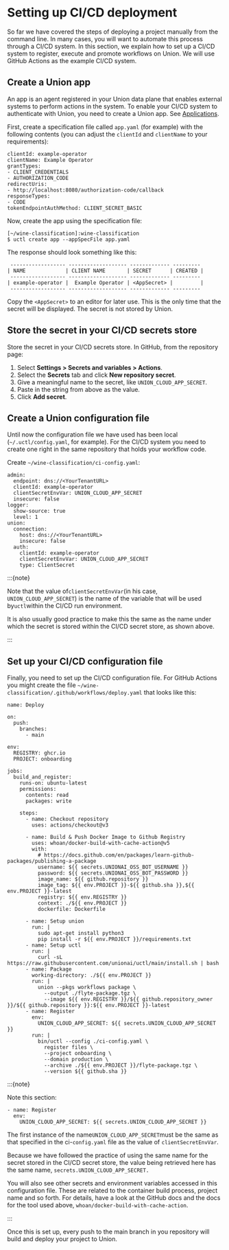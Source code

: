 # Setting up CI/CD deployment

So far we have covered the steps of deploying a project manually from the command line.
In many cases, you will want to automate this process through a CI/CD system.
In this section, we explain how to set up a CI/CD system to register, execute and promote workflows on Union.
We will use GitHub Actions as the example CI/CD system.

## Create a Union app

An app is an agent registered in your Union data plane that enables external systems to perform actions in the system.
To enable your CI/CD system to authenticate with Union, you need to create a Union app.
See [Applications](../administration/applications).

First, create a specification file called `app.yaml` (for example) with the following contents (you can adjust the `clientId` and `clientName` to your requirements):

```{code-block} yaml
clientId: example-operator
clientName: Example Operator
grantTypes:
- CLIENT_CREDENTIALS
- AUTHORIZATION_CODE
redirectUris:
- http://localhost:8080/authorization-code/callback
responseTypes:
- CODE
tokenEndpointAuthMethod: CLIENT_SECRET_BASIC
```

Now, create the app using the specification file:

```{code-block} shell
[~/wine-classification]:wine-classification
$ uctl create app --appSpecFile app.yaml
```

The response should look something like this:

```{code-block} shell
 ------------------ ------------------- ------------- ---------
| NAME             | CLIENT NAME       | SECRET      | CREATED |
 ------------------ ------------------- ------------- ---------
| example-operator |  Example Operator | <AppSecret> |         |
 ------------------ ------------------- ------------- ---------
```

Copy the `<AppSecret>` to an editor for later use.
This is the only time that the secret will be displayed.
The secret is not stored by Union.

## Store the secret in your CI/CD secrets store

Store the secret in your CI/CD secrets store.
In GitHub, from the repository page:

1. Select **Settings > Secrets and variables > Actions**.
2. Select the **Secrets** tab and click **New repository secret**.
3. Give a meaningful name to the secret, like `UNION_CLOUD_APP_SECRET`.
4. Paste in the string from above as the value.
5. Click **Add secret**.

## Create a Union configuration file

Until now the configuration file we have used has been local (`~/.uctl/config.yaml`, for example).
For the CI/CD system you need to create one right in the same repository that holds your workflow code.

Create `~/wine-classification/ci-config.yaml`:

```{code-block} yaml
admin:
  endpoint: dns://<YourTenantURL>
  clientId: example-operator
  clientSecretEnvVar: UNION_CLOUD_APP_SECRET
  insecure: false
logger:
  show-source: true
  level: 1
union:
  connection:
    host: dns://<YourTenantURL>
    insecure: false
  auth:
    clientId: example-operator
    clientSecretEnvVar: UNION_CLOUD_APP_SECRET
    type: ClientSecret
```

:::{note}

Note that the value of`clientSecretEnvVar`(in his case, `UNION_CLOUD_APP_SECRET`) is the name of the variable that will be used by`uctl`within the CI/CD run environment.

It is also usually good practice to make this the same as the name under which the secret is stored within the CI/CD secret store, as shown above.

:::

## Set up your CI/CD configuration file

Finally, you need to set up the CI/CD configuration file. For GitHub Actions you might create the file `~/wine-classification/.github/workflows/deploy.yaml` that looks like this:

```{code-block} yaml
name: Deploy

on:
  push:
    branches:
      - main

env:
  REGISTRY: ghcr.io
  PROJECT: onboarding

jobs:
  build_and_register:
    runs-on: ubuntu-latest
    permissions:
      contents: read
      packages: write

    steps:
      - name: Checkout repository
        uses: actions/checkout@v3

      - name: Build & Push Docker Image to Github Registry
        uses: whoan/docker-build-with-cache-action@v5
        with:
          # https://docs.github.com/en/packages/learn-github-packages/publishing-a-package
          username: ${{ secrets.UNIONAI_OSS_BOT_USERNAME }}
          password: ${{ secrets.UNIONAI_OSS_BOT_PASSWORD }}
          image_name: ${{ github.repository }}
          image_tag: ${{ env.PROJECT }}-${{ github.sha }},${{ env.PROJECT }}-latest
          registry: ${{ env.REGISTRY }}
          context: ./${{ env.PROJECT }}
          dockerfile: Dockerfile

      - name: Setup union
        run: |
          sudo apt-get install python3
          pip install -r ${{ env.PROJECT }}/requirements.txt
      - name: Setup uctl
        run: |
          curl -sL https://raw.githubusercontent.com/unionai/uctl/main/install.sh | bash
      - name: Package
        working-directory: ./${{ env.PROJECT }}
        run: |
          union --pkgs workflows package \
            --output ./flyte-package.tgz \
            --image ${{ env.REGISTRY }}/${{ github.repository_owner }}/${{ github.repository }}:${{ env.PROJECT }}-latest
      - name: Register
        env:
          UNION_CLOUD_APP_SECRET: ${{ secrets.UNION_CLOUD_APP_SECRET }}
        run: |
          bin/uctl --config ./ci-config.yaml \
            register files \
            --project onboarding \
            --domain production \
            --archive ./${{ env.PROJECT }}/flyte-package.tgz \
            --version ${{ github.sha }}
```

:::{note}

Note this section:

```{code-block} yaml
- name: Register
  env:
    UNION_CLOUD_APP_SECRET: ${{ secrets.UNION_CLOUD_APP_SECRET }}
```

The first instance of the name`UNION_CLOUD_APP_SECRET`must be the same as that specified in the ci-`config.yaml` file as the value of `clientSecretEnvVar`.

Because we have followed the practice of using the same name for the secret stored in the CI/CD secret store, the value being retrieved here has the same name, `secrets.UNION_CLOUD_APP_SECRET.`

You will also see other secrets and environment variables accessed in this configuration file.
These are related to the container build process, project name and so forth.
For details, have a look at the GitHub docs and the docs for the tool used above, `whoan/docker-build-with-cache-action`.

:::

Once this is set up, every push to the main branch in you repository will build and deploy your project to Union.

